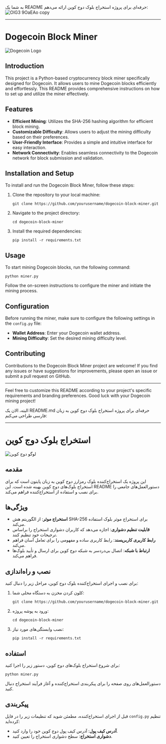 به شما یک README حرفه‌ای برای پروژه استخراج بلوک دوج کوین ارائه می‌دهم:
![OIG3 9OaEAo copy](https://github.com/msade6h/dogecoin-miner/assets/94873023/2ccdeeee-f5f9-4826-ac28-74142a7787f2)

---

# Dogecoin Block Miner

![Dogecoin Logo](dogecoin_logo.png)

## Introduction

This project is a Python-based cryptocurrency block miner specifically designed for Dogecoin. It allows users to mine Dogecoin blocks efficiently and effortlessly. This README provides comprehensive instructions on how to set up and utilize the miner effectively.

## Features

- **Efficient Mining**: Utilizes the SHA-256 hashing algorithm for efficient block mining.
- **Customizable Difficulty**: Allows users to adjust the mining difficulty based on their preferences.
- **User-Friendly Interface**: Provides a simple and intuitive interface for easy interaction.
- **Network Connectivity**: Enables seamless connectivity to the Dogecoin network for block submission and validation.

## Installation and Setup

To install and run the Dogecoin Block Miner, follow these steps:

1. Clone the repository to your local machine:
   ```
   git clone https://github.com/yourusername/dogecoin-block-miner.git
   ```
2. Navigate to the project directory:
   ```
   cd dogecoin-block-miner
   ```
3. Install the required dependencies:
   ```
   pip install -r requirements.txt
   ```

## Usage

To start mining Dogecoin blocks, run the following command:
```
python miner.py
```
Follow the on-screen instructions to configure the miner and initiate the mining process.

## Configuration

Before running the miner, make sure to configure the following settings in the `config.py` file:

- **Wallet Address**: Enter your Dogecoin wallet address.
- **Mining Difficulty**: Set the desired mining difficulty level.

## Contributing

Contributions to the Dogecoin Block Miner project are welcome! If you find any issues or have suggestions for improvements, please open an issue or submit a pull request on GitHub.


---

Feel free to customize this README according to your project's specific requirements and branding preferences. Good luck with your Dogecoin mining project!


البته، الان یک README.md حرفه‌ای برای پروژه استخراج بلوک دوج کوین به زبان فارسی طراحی می‌کنم:

---

# استخراج بلوک دوج کوین

![لوگو دوج کوین](dogecoin_logo.png)

## مقدمه

این پروژه یک استخراج‌کننده بلوک رمزارز دوج کوین به زبان پایتون است که برای استخراج بلوک‌های دوج کوین بهینه شده است. این README دستورالعمل‌های جامعی را برای نصب و استفاده از استخراج‌کننده فراهم می‌کند.

## ویژگی‌ها

- **استخراج موثر**: از الگوریتم هش SHA-256 برای استخراج موثر بلوک استفاده می‌کند.
- **قابلیت تنظیم دشواری**: اجازه می‌دهد که کاربران دشواری استخراج را براساس ترجیحات خود تنظیم کنند.
- **رابط کاربری کاربرپسند**: رابط کاربری ساده و مفهومی را برای تعامل آسان فراهم می‌کند.
- **ارتباط با شبکه**: اتصال بی‌دردسر به شبکه دوج کوین برای ارسال و تأیید بلوک‌ها فراهم می‌کند.

## نصب و راه‌اندازی

برای نصب و اجرای استخراج‌کننده بلوک دوج کوین، مراحل زیر را دنبال کنید:

1. کلون کردن مخزن به دستگاه محلی شما:
   ```
   git clone https://github.com/yourusername/dogecoin-block-miner.git
   ```
2. ورود به پوشه پروژه:
   ```
   cd dogecoin-block-miner
   ```
3. نصب وابستگی‌های مورد نیاز:
   ```
   pip install -r requirements.txt
   ```

## استفاده

برای شروع استخراج بلوک‌های دوج کوین، دستور زیر را اجرا کنید:
```
python miner.py
```
دستورالعمل‌های روی صفحه را برای پیکربندی استخراج‌کننده و آغاز فرآیند استخراج دنبال کنید.

## پیکربندی

قبل از اجرای استخراج‌کننده، مطمئن شوید که تنظیمات زیر را در فایل `config.py` تنظیم کرده‌اید:

- **آدرس کیف پول**: آدرس کیف پول دوج کوین خود را وارد کنید.
- **دشواری استخراج**: سطح دشواری استخراج را تعیین کنید.




